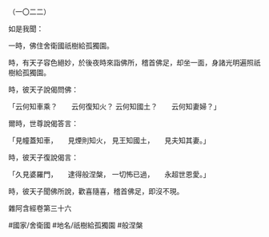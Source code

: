 （一〇二二）

如是我聞：

一時，佛住舍衛國祇樹給孤獨園。

時，有天子容色絕妙，於後夜時來詣佛所，稽首佛足，却坐一面，身諸光明遍照祇樹給孤獨園。

時，彼天子說偈問佛：

「云何知車乘？　　云何復知火？
云何知國土？　　云何知妻婦？」

爾時，世尊說偈答言：

「見幢蓋知車，　　見煙則知火，
見王知國土，　　見夫知其妻。」

時，彼天子復說偈言：

「久見婆羅門，　　逮得般涅槃，
一切怖已過，　　永超世恩愛。」

時，彼天子聞佛所說，歡喜隨喜，稽首佛足，即沒不現。

雜阿含經卷第三十六

#國家/舍衛國
#地名/祇樹給孤獨園
#般涅槃

